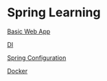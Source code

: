 
# Spring Learning

[Basic Web App](https://github.com/pbhupen01/spring-learning/blob/master/basicwebapp/README.md)

[DI](https://github.com/pbhupen01/spring-learning/blob/master/di/README.md)

[Spring Configuration](https://github.com/pbhupen01/spring-learning/blob/master/springconfig/README.md)

[Docker](https://github.com/pbhupen01/spring-learning/blob/master/docker/README.md)

